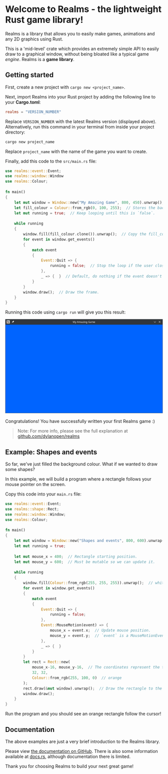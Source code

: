 # Welcome to Realms - the lightweight Rust game library!

Realms is a library that allows you to easily make games, animations and any 2D graphics using Rust.

This is a 'mid-level' crate which provides an extremely simple API to easily draw to a graphical window, without being bloated like a typical game *engine*. Realms is a **game library**.

## Getting started

First, create a new project with `cargo new <project_name>`.

Next, import Realms into your Rust project by adding the following line to your **Cargo.toml**:

``` toml
realms = "VERSION_NUMBER"
```

Replace `VERSION_NUMBER` with the latest Realms version (displayed above). Alternatively, run this command in your terminal from inside your project directory:

``` sh
cargo new project_name
```

Replace `project_name` with the name of the game you want to create.

Finally, add this code to the `src/main.rs` file:

``` rust
use realms::event::Event;
use realms::window::Window
use realms::Colour;

fn main()
{
	let mut window = Window::new("My Amazing Game", 800, 450).unwrap();  // Create a new `Window`. For now, we won't worry about error handling.
	let fill_colour = Colour::from_rgb(0, 100, 255);  // Stores the background colour of the window.
	let mut running = true;  // Keep looping until this is `false`.

	while running
	{
		window.fill(fill_colour.clone()).unwrap();  // Copy the fill_colour so we can use it again on the next iteration.
		for event in window.get_events()
		{
			match event
			{
				Event::Quit => {
					running = false;  // Stop the loop if the user closes the program.
				},
				_ => {  }  // Default, do nothing if the event doesn't match.
			}
		}
		window.draw();  // Draw the frame.
	}
}
```

Running this code using `cargo run` will give you this result:

![An 800x450 window with title "My Amazing Game" and filled with a blue background](docs/res/blue-window.png)

Congratulations! You have successfully written your first Realms game :\)

> Note: For more info, please see the full explanation at [github.com/dylanopen/realms](https://github.com/dylanopen/realms/)

## Example: Shapes and events

So far, we've just filled the background colour. What if we wanted to draw some shapes?

In this example, we will build a program where a rectangle follows your mouse pointer on the screen.

Copy this code into your `main.rs` file:

``` rust
use realms::event::Event;
use realms::shape::Rect;
use realms::window::Window;
use realms::Colour;

fn main()
{
	let mut window = Window::new("Shapes and events", 800, 600).unwrap();
	let mut running = true;

	let mut mouse_x = 400;  // Rectangle starting position.
	let mut mouse_y = 600;  // Must be mutable so we can update it.
	
	while running
	{
		window.fill(Colour::from_rgb(255, 255, 255)).unwrap();  // white
		for event in window.get_events()
		{
			match event
			{
				Event::Quit => {
					running = false;
				},
				Event::MouseMotion(event) => {
					mouse_x = event.x;  // Update mouse position.
					mouse_y = event.y;  // `event` is a MouseMotionEvent struct: it also holds the current mouse position.
				},
				_ => {  }
			}
		}
		let rect = Rect::new(
			mouse_x-16, mouse_y-16,  // The coordinates represent the top-left of the rect. Subtracting 16 ensures the rectangle's centre is at the mouse position.
			32, 32,
			Colour::from_rgb(255, 100, 0)  // orange
		);
		rect.draw(&mut window).unwrap();  // Draw the rectangle to the window. Realms uses `object.draw(&mut window)` notation.
		window.draw();
	}
}
```

Run the program and you should see an orange rectangle follow the cursor!

## Documentation

The above examples are just a very brief introduction to the Realms library.

Please view [the documentation on GitHub](https://github.com/dylanopen/realms-rs/tree/main/docs). There is also some information available at [docs.rs](https://docs.rs/realms), although documentation there is limited.

Thank you for choosing Realms to build your next great game!

